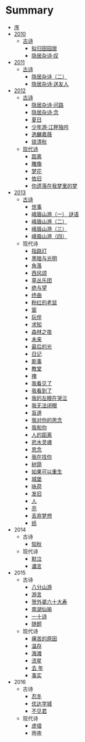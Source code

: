# Summary

* [序](README.md)
* [2010](2010.md)
   * [古诗](2010_gu_shi.md)
       * [拟归田园居](ni_gui_tian_yuan_ju.md)
       * [隐居杂诗·叹](yin_ju_za_8bd7b7_tan.md)
* [2011](2011.md)
   * [古诗](2011_gu_shi.md)
       * [隐居杂诗（二）](yin_ju_za_shi_ff08_er_ff09.md)
       * [隐居杂诗·送友人](yin_ju_za_8bd7b7_song_you_ren.md)
* [2012](2012.md)
   * [古诗](2012_gu_shi.md)
       * [隐居杂诗·问路](yin_ju_za_8bd7b7_wen_lu.md)
       * [隐居杂诗·念](yin_ju_za_8bd7b7_nian.md)
       * [夏日](xia_ri.md)
       * [少年游·江畔独吟](shao_nian_6e38b7_jiang_pan_du_yin.md)
       * [逸麟嘉薇](yi_lin_jia_wei.md)
       * [锁清秋](suo_qing_qiu.md)
   * [现代诗](2012_xian_dai_shi.md)
       * [距离](ju_li.md)
       * [雕像](diao_xiang.md)
       * [梦花](meng_hua.md)
       * [依旧](yi_jiu.md)
       * [你遗落在我梦里的梦](ni_yi_luo_zai_wo_meng_li_de_meng.md)
* [2013](2013.md)
   * [古诗](gu_shi.md)
       * [世事](shi_shi.md)
       * [峨眉山游（一） 谜语](e_mei_shan_you_ff08_yi_ff09_mi_yu.md)
       * [峨眉山游（二）](e_mei_shan_you_ff08_er_ff09.md)
       * [峨眉山游（三）](e_mei_shan_you_ff08_san_ff09.md)
       * [峨眉山游（四）](e_mei_shan_you_ff08_si_ff09.md)
   * 现代诗
       * [指路灯](zhi_lu_deng.md)
       * [黑暗与光明](hei_an_yu_guang_ming.md)
       * [角落](jiao_luo.md)
       * [西风颂](xi_feng_song.md)
       * [草丛乐团](cao_cong_le_tuan.md)
       * [绝与望](jue_yu_wang.md)
       * [终曲](zhong_qu.md)
       * [粉红的老鼠](fen_hong_de_lao_shu.md)
       * [窗](chuang.md)
       * [玩伴](wan_ban.md)
       * [求知](qiu_zhi.md)
       * [森林之夜](sen_lin_zhi_ye.md)
       * [未来](wei_lai.md)
       * [最后的光](zui_hou_de_guang.md)
       * [日记](ri_ji.md)
       * [斯事](si_shi.md)
       * [教堂](jiao_tang.md)
       * [掩](yan.md)
       * [我看见了](wo_kan_jian_le.md)
       * [我看到了](wo_kan_dao_le.md)
       * [我的左眼在哭泣](wo_de_zuo_yan_zai_ku_qi.md)
       * [我无法闭眼](wo_wu_fa_bi_yan.md)
       * [盲道](mang_dao.md)
       * [我对你的思念](wo_dui_ni_de_si_nian.md)
       * [我和你](wo_he_ni.md)
       * [人的距离](ren_de_ju_li.md)
       * [悲水灵魂](bei_shui_ling_hun.md)
       * [思念](si_nian.md)
       * [我在找你](wo_zai_zhao_ni.md)
       * [树荫](shu_yin.md)
       * [如果可以重生](ru_guo_ke_yi_zhong_sheng.md)
       * [城堡](cheng_bao.md)
       * [咏荷](yong_he.md)
       * [发旧](fa_jiu.md)
       * [人](ren.md)
       * [亮](liang.md)
       * [丢弃梦想](diu_qi_meng_xiang.md)
       * [纸](zhi.md)
* 2014
   * 古诗
       * [知秋](zhi_qiu.md)
   * 现代诗
       * [默泣](mo_qi.md)
       * [谶言](chen_yan.md)
* 2015
   * 古诗
       * [八分山游](ba_fen_shan_you.md)
       * [游言](you_yan.md)
       * [贺外婆六十大寿](he_wai_po_liu_shi_da_shou.md)
       * [南湖仙喻](nan_hu_xian_yu.md)
       * [一十诗](yi_shi_shi.md)
       * [随题](sui_ti.md)
   * 现代诗
       * [痛苦的原因](tong_ku_de_yuan_yin.md)
       * [温存](wen_cun.md)
       * [海滩](hai_tan.md)
       * [流星](liu_xing.md)
       * [去 年](qu_nian.md)
       * [事实](2015_shi_shi.md)
* 2016
   * 古诗
       * [忍冬](ren_dong.md)
       * [优达学城](you_da_xue_cheng.md)
       * [不见君](bu_jian_jun.md)
   * 现代诗
       * [虚墙](xu_qiang.md)
       * 雨夜

